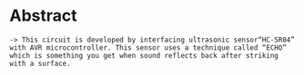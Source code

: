 # Abstract
    -> This circuit is developed by interfacing ultrasonic sensor“HC-SR04” with AVR microcontroller. This sensor uses a technique called “ECHO” which is something you get when sound reflects back after striking with a surface.

